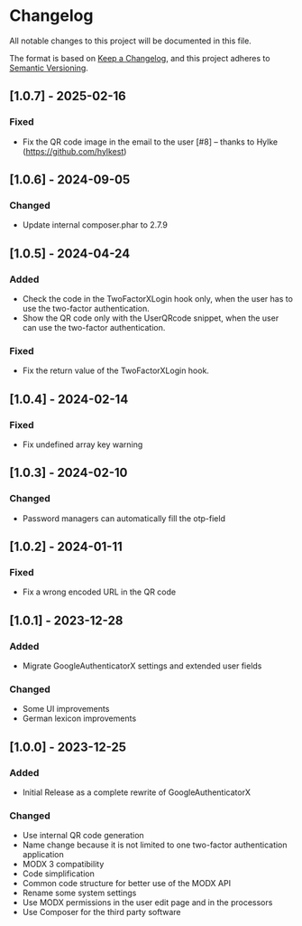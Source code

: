 # Changelog

All notable changes to this project will be documented in this file.

The format is based on [Keep a Changelog](https://keepachangelog.com/en/1.1.0/),
and this project adheres to [Semantic Versioning](https://semver.org/spec/v2.0.0.html).

## [1.0.7] - 2025-02-16

### Fixed

- Fix the QR code image in the email to the user [#8] – thanks to Hylke (https://github.com/hylkest)

## [1.0.6] - 2024-09-05

### Changed

- Update internal composer.phar to 2.7.9

## [1.0.5] - 2024-04-24

### Added

- Check the code in the TwoFactorXLogin hook only, when the user has to use the two-factor authentication.
- Show the QR code only with the UserQRcode snippet, when the user can use the two-factor authentication.

### Fixed

- Fix the return value of the TwoFactorXLogin hook.

## [1.0.4] - 2024-02-14

### Fixed

- Fix undefined array key warning

## [1.0.3] - 2024-02-10

### Changed

- Password managers can automatically fill the otp-field

## [1.0.2] - 2024-01-11

### Fixed

- Fix a wrong encoded URL in the QR code

## [1.0.1] - 2023-12-28

### Added

- Migrate GoogleAuthenticatorX settings and extended user fields

### Changed

- Some UI improvements
- German lexicon improvements

## [1.0.0] - 2023-12-25

### Added

- Initial Release as a complete rewrite of GoogleAuthenticatorX

### Changed

- Use internal QR code generation
- Name change because it is not limited to one two-factor authentication application
- MODX 3 compatibility
- Code simplification
- Common code structure for better use of the MODX API
- Rename some system settings
- Use MODX permissions in the user edit page and in the processors
- Use Composer for the third party software
